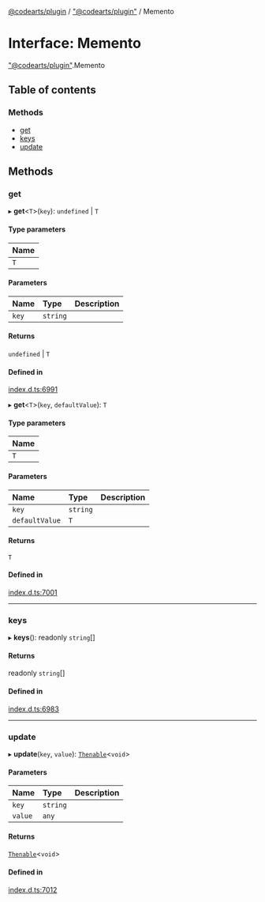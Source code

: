 [@codearts/plugin](../README.md) / ["@codearts/plugin"](../modules/_codearts_plugin_.md) / Memento

# Interface: Memento

["@codearts/plugin"](../modules/_codearts_plugin_.md).Memento

## Table of contents

### Methods

- [get](codearts_plugin_.Memento.md#get)
- [keys](codearts_plugin_.Memento.md#keys)
- [update](codearts_plugin_.Memento.md#update)

## Methods

### get

▸ **get**<`T`\>(`key`): `undefined` \| `T`

#### Type parameters

| Name |
| :------ |
| `T` |

#### Parameters

| Name | Type | Description |
| :------ | :------ | :------ |
| `key` | `string` |  |

#### Returns

`undefined` \| `T`

#### Defined in

[index.d.ts:6991](https://github.com/huaweicloud/cloudide-plugin-api/blob/a4193a8/index.d.ts#L6991)

▸ **get**<`T`\>(`key`, `defaultValue`): `T`

#### Type parameters

| Name |
| :------ |
| `T` |

#### Parameters

| Name | Type | Description |
| :------ | :------ | :------ |
| `key` | `string` |  |
| `defaultValue` | `T` |  |

#### Returns

`T`

#### Defined in

[index.d.ts:7001](https://github.com/huaweicloud/cloudide-plugin-api/blob/a4193a8/index.d.ts#L7001)

___

### keys

▸ **keys**(): readonly `string`[]

#### Returns

readonly `string`[]

#### Defined in

[index.d.ts:6983](https://github.com/huaweicloud/cloudide-plugin-api/blob/a4193a8/index.d.ts#L6983)

___

### update

▸ **update**(`key`, `value`): [`Thenable`](Thenable.md)<`void`\>

#### Parameters

| Name | Type | Description |
| :------ | :------ | :------ |
| `key` | `string` |  |
| `value` | `any` |  |

#### Returns

[`Thenable`](Thenable.md)<`void`\>

#### Defined in

[index.d.ts:7012](https://github.com/huaweicloud/cloudide-plugin-api/blob/a4193a8/index.d.ts#L7012)

